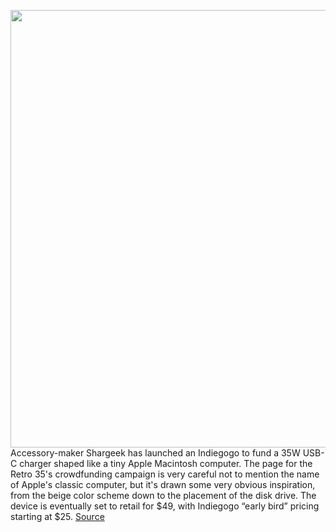 <img src='https://cdn.vox-cdn.com/thumbor/DDVpt7haavnNXCOhn1MX9O4VEp0=/0x0:695x460/1200x800/filters:focal(293x175:403x285)/cdn.vox-cdn.com/uploads/chorus_image/image/70915978/image.0.jpeg' width='700px' /><br/>
Accessory-maker Shargeek has launched an Indiegogo to fund a 35W USB-C charger shaped like a tiny Apple Macintosh computer. The page for the Retro 35's crowdfunding campaign is very careful not to mention the name of Apple's classic computer, but it's drawn some very obvious inspiration, from the beige color scheme down to the placement of the disk drive. The device is eventually set to retail for $49, with Indiegogo “early bird” pricing starting at $25.
<a href='https://www.theverge.com/2022/5/27/23144112/retro-35-apple-macintosh-charging-brick-indiegogo'> Source <a/>